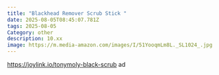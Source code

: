 ```yaml
---
title: "Blackhead Remover Scrub Stick "
date: 2025-08-05T08:45:07.781Z
tags: 2025-08-05
Category: other
description: 10.xx
image: https://m.media-amazon.com/images/I/51YooqmLm8L._SL1024_.jpg
---
```

https://joylink.io/tonymoly-black-scrub ad